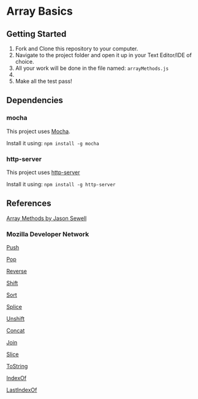 Array Basics
====

## Getting Started
1. Fork and Clone this repository to your computer.
1. Navigate to the project folder and open it up in your Text Editor/IDE of choice.
1. All your work will be done in the file named: `arrayMethods.js`
1.
1. Make all the test pass!

## Dependencies

### mocha
This project uses [Mocha](http://mochajs.org/).

Install it using: `npm install -g mocha`

### http-server
This project uses [http-server](https://github.com/indexzero/http-server)

Install it using: `npm install -g http-server`

## References
[Array Methods by Jason Sewell](http://slides.com/jasonsewell/h-ooa-rray)

### Mozilla Developer Network
[Push](https://developer.mozilla.org/en-US/docs/Web/JavaScript/Reference/Global_Objects/Array/push)

[Pop](https://developer.mozilla.org/en-US/docs/Web/JavaScript/Reference/Global_Objects/Array/pop)

[Reverse](https://developer.mozilla.org/en-US/docs/Web/JavaScript/Reference/Global_Objects/Array/reverse)

[Shift](https://developer.mozilla.org/en-US/docs/Web/JavaScript/Reference/Global_Objects/Array/shift)

[Sort](https://developer.mozilla.org/en-US/docs/Web/JavaScript/Reference/Global_Objects/Array/sort)

[Splice](https://developer.mozilla.org/en-US/docs/Web/JavaScript/Reference/Global_Objects/Array/splice)

[Unshift](https://developer.mozilla.org/en-US/docs/Web/JavaScript/Reference/Global_Objects/Array/unshift)

[Concat](https://developer.mozilla.org/en-US/docs/Web/JavaScript/Reference/Global_Objects/Array/concat)

[Join](https://developer.mozilla.org/en-US/docs/Web/JavaScript/Reference/Global_Objects/Array/join)

[Slice](https://developer.mozilla.org/en-US/docs/Web/JavaScript/Reference/Global_Objects/Array/slice)

[ToString](https://developer.mozilla.org/en-US/docs/Web/JavaScript/Reference/Global_Objects/Array/toString)

[IndexOf](https://developer.mozilla.org/en-US/docs/Web/JavaScript/Reference/Global_Objects/Array/indexOf)

[LastIndexOf](https://developer.mozilla.org/en-US/docs/Web/JavaScript/Reference/Global_Objects/String/lastIndexOf)